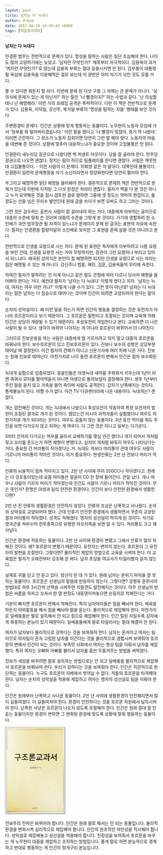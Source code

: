 ```yaml
---
layout: post
title: 남자는 다 늑대다
author: drkim
date: 2017-06-16 10:49:43 +0900
tags: [깨달음의대화]
---
```

 

  **남자는 다 늑대다**

  


안경환 법무는 전반적으로 문제가 있다. 명성을 탐하는 사람은 일단 조심해야 한다. 나이도 많아 교양하기에는 늦었고. '남자란 무엇인가?' 제목부터 자극적이다. 김용옥이 과거 '여자란 무엇인가?'로 떴는데 김용옥 부류는 절대 등용시키면 안 된다. 김우중이 대통령 될 욕심에 김용옥을 이용해먹은 걸로 보는데 이 양반은 아마 자기가 낚인 것도 모를 거다. 

  


뜰 수 있다면 뭐든지 할 자다. 이번에 문제 된 다섯 구절 그 자체는 큰 문제가 아니다. '성의식에 문제가 있는 게 아닌가?' 하는 말은 '너 빨갱이지?' 하는 수법과 같다. '난 의심할 테니 넌 해명해라.' 이런 식의 프레임 공격은 폭력적이다. 다만 이 책은 전반적으로 문제가 있다. 김용옥, 이덕일, 강신주, 복거일 부류의 '명성을 탐하는 자들' 행태를 보인 것이다. 

  


주변환경이 문제다. 인간은 상황에 맞게 행동하는 동물이다. 노무현이 노동자 모임에 가서 '정부를 확 털어버리겠습니다.' 이런 말을 했다고 '너 빨갱이 맞잖아. 증거 딱 나왔네.' 이러면 곤란하다. 그 장소가 노동자 집회이면 당연히 그런 말 해야 맞다. 노동자의 마음을 대변해 준 것이다. 상황에 맞추어 대응하느냐가 중요한 것이며 고집불통은 안 된다. 

  


안경환이 새누리당 장관으로 나왔다면 백 퍼센트 아웃이다. 당을 잘 골라야 한다. 민주당 정권으로 나오면 괜찮다. 정치는 팀이 하므로 팀플레이를 한다면 괜찮다. 사람은 깨끗한데 고집불통이다. - 이런 사람이 더 문제다. 이회창 같은 자 말이다. 대쪽인데 불통이다. 안경환이 일련의 문제행동을 자기 소신이라면서 정당화한다면 당연히 짤라야 한다. 

  


쑤그리고 해명하면 일단 해명을 들어봐야 한다. 결론적으로 문제의 책은 전반적으로 문제가 있는데 이번에 지적된 그 다섯 문장은 차라리 괜찮다. 필자가 책을 다 본 것은 아니고 누가 요약해둔 것을 잠시 검토한 걸로 말하면 그중에 셋 정도는 악마의 편집이고, 둘 정도는 선을 넘은 무리수 발언인데 원래 글을 쓰다가 보면 오버도 하고 그러는 것이다. 

  


그런 것은 감수하는 출판사 사람이 잘 걸러내야 하는 거다. 대중에게 아부하는 글이므로 대중의 수준에 맞춰 쓴 것이며 대중의 수준을 그렇게 본 것이다. 거기에 영합하려 한 소인배가 과연 법무장관 될 자격이 있느냐가 문제이지 문제 된 글귀는 표현의 자유에 속한다. 필자는 안경환을 함량미달의 소인배로 보지만 그 표현을 문제 삼을 것은 아니라고 본다. 

  


전반적으로 인생을 요령으로 사는 자다. 문제 된 표현은 독자에게 아부하려고 나름 요령을 부린 건데, 인생을 요령껏 사는 거야 무방하지만, 장관이 그런 요령이나 부리고 있어서 되느냐다. 왜곡된 성의식은 본인이 잘 해명하면 되지만 인생을 요령으로 사는 자라는 점은 해명될 수 있는 게 아니다. 강신주나 법륜, 혜민, 김훈, 김용옥들의 무리에 속한다. 

  


하여간 필자가 말하려는 건 이게 아니고 같은 말도 관점에 따라 다르니 당사자 해명을 들어봐야 한다는 거다. 예컨대 필자가 '남자는 다 늑대다' 이렇게 썼다고 치자. '남자는 늑대, 여자는 여우 이런 거냐?' 이렇게 나올 수가 있다. 그런 뜻이 아닌데? 남자는 다 늑대라는 말은 남자는 다 짐승으로 태어나는 것이며 인간이 되려면 교양되어야 한다는 말이다. 

  


순자의 성악설이다. 왜 이런 말을 하는가 하면 인간의 행동을 결정하는 것은 유전자가 아니라 호르몬이라고 보기 때문이다. 그 호르몬은 발현되고 조절되는 것이며 교육에 의해 인간은 상당히 개량될 수 있기 때문이다. 후성유전이 개입한다고 본다. 교육하면 더 나은 사람이 될 수 있다. 생각이 바뀌어 나아지는 게 아니라 호르몬이 바뀌어서 더 나아진다. 

  


그러므로 진보운동을 하는 사람은 대중에게 뭘 가르치려고 하지 말고 대중의 호르몬을 바꿔놔야 한다. 보수호르몬이 있고 진보호르몬이 있다. 진보나 보수의 성향은 상당부분 태어날 때 결정된다. 이건 필자의 견해가 아니고 신문기사에 여러 차례 나온 거다. 진보는 원래 진보로 태어난다. 마찬가지로 나이 들면 호르몬이 변해서 인간은 점차 보수화된다.

  


늑대개 실험으로 입증되었다. 몽골인들은 야생늑대 새끼를 주워와서 키우는데 1년이 되면 죽여서 모피를 팔아먹을지 아니면 야생으로 돌려보낼지 결정해야 한다. 생후 1년부터 주인 말을 듣지 않고 가축을 물어 죽이며 사람도 공격한다. 갑자기 난폭해지는 것이다. 통제불능이 된다. 어쩔 수가 없다. 이건 TV 다큐멘터리에 나온 내용이다. 늑대개는? 괜찮다. 

  


개는 얌전해진 것이다. 개는 늑대에서 나왔으니 후성유전이 작동하여 특정 유전자의 발현이 조절된 결과로 개가 된 것이다. 잼있는건 러시아 과학자들이 실험했더니 여우도 마찬가지로 개가 되더라는 것이다. 여우도 길들지 않는 동물이다. 3년 동안 먹이를 줘도 주인을 보면 다가오지 않고 피하는 게 여우다. 다 그런 것은 아니고 일부는 다가온다.

  


3미터 안까지 다가오는 여우를 골라서 교배하기를 몇십 년간 했더니 개가 되어서 개처럼 짖고 꼬리를 흔드는가 하면 체형이 변했다고. 심지어 개처럼 바둑이 여우도 나타났다는 거다. 중요한 건 머리통이 작아졌다는 거. 늑대도 개보다 머리통이 큰데 여우도 사람이 기르니까 머리통이 작아진 것이다. 이거 중요하다. 현생인류는 2만 년 전보다 머리가 작다.

  


인류의 뇌용적이 점차 작아지고 있다. 2만 년 사이에 무려 200CC나 작아졌다고. 원래는 다 강호동이었는데 요즘 아이돌은 얼굴이 CD 한 장에 들어간다. 큰일 났다. 개나 여우나 사람이 기르자 머리가 작아졌는데 인간도 사람이 기르니 머리가 작아진 것이다. 무슨 뜻인가? 문명은 야생과 달리 안전한 환경이다. 인간이 보다 안전한 환경에서 생활한다면? 

  


2만 년 전 인류의 생활환경은 안전하지 않았다. 인류의 조상은 난폭하고 사나웠다. 순자의 성악설로 교양되어야 했다. 근데 인류가 안전한 환경에서 생활하면서 꾸준히 교양된 결과 머리통이 작아졌다. 성격도 착해졌다. 맹자의 성선설이 먹히게 된 것이다. 석기로 영국군을 쳐부수어 전투종족으로 유명한 마오리족을 보면 알 수 있다. 머리통도 크고 꽤 사납다. 

  


인간은 환경에 적응하는 동물이다. 2만 년 사이에 환경이 변했고 그래서 인류가 많이 착해진 것이다. 왜? 호르몬이 변했기 때문이다. 유전자는 변하지 않는다. 호르몬이 그 유전자의 발현을 조절한다. 그렇다면? 물리적인 제압의 방법으로 교육을 시켜야 한다. 이 교육법은 필자가 오래전부터 강조해 온 바다. 남자 초딩을 여교사가 타일러봤자 듣지 않는다. 

  


실제로 귀를 닫고 안 듣고 있다. 정신이 딴 데 가 있다. 원래 남자는 분위기 파악을 잘 못 하는 동물이다. 호르몬은 선생님의 말씀에 반응하지 않는다. 그렇다면? 강형욱 훈련사의 방법대로 하루 3시간씩 산책을 시켜주면 지랄견도 얌전해지는 것이다. 아무 선생님의 방법은 씨름을 하자고 꼬셔서 한 열 판정도 내동댕이쳐놓으면 순둥이로 착해진다는 거다. 

  


기운이 빠지면 호르몬이 변해서 착해진다. 특히 남자아이들은 힘을 빼놔야 한다. 체육을 하든지 야외활동을 해서 힘을 빼놔야 말을 듣는다. 물리적으로 제압해야 한다. 마찬가지로 일베충들은 말로 설득해서 안 되고 힘으로 제압해야 한다. 인간 덜된 자일수록 강자에게 복종하는 본능이 있기 때문이다. 일베충들에게 말로 타일러서는 절대 해결이 안 된다.

  


여자가 남자보다 물리적으로 강하다는 것을 보여줘야 한다. 남자는 혼자이고 여자는 팀이므로 여자팀이 혼자 고립된 남자를 이긴다는 것을 물리적으로 경험시켜 보여줘야 호르몬이 변해서 인간이 되는 것이다. 부족민 사회에서 여자는 항상 팀을 이뤄서 남자를 제압했다. 특히 여자는 오빠와 아빠를 불러서 남자를 흠씬 두들겨주는 방법을 써먹었다. 

  


진보가 세상을 바꾸려면 말로 설득하는 방법으로는 안 되고 일베충을 물리적으로 제압해서 호르몬을 바꿔놔야 한다. 우리가 강하다는 것을 보여줘야 한다. 인간은 직관적으로 판단하는 동물이다. 누구도 호르몬의 지배에서 벗어날 수 없다. 적들의 호르몬을 타격해야 한다. 남자는 순자의 성악설을 적용해 제압하고 여자는 맹자의 성선설로 팀을 이뤄야 한다. 

  


인간은 원래부터 난폭하고 사나운 동물이다. 2만 년 사이에 생활환경이 안전해지면서 많이 길들여졌다. 더 길들여져야 한다. 환경이 안전하다는 것을 호르몬 차원에서 납득시켜야 한다. 난폭한 사냥꾼 호르몬이 나오지 않도록 조절해야 한다. 인간은 원래 절대 말 안듣는 동물이지만 환경이 변하면 그 변화된 환경에 맞도록 상황에 맞춰 행동하는 동물이다. 

  


  



 





![](/files/attach/images/198/665/856/20170108_234810.jpg) 

  


진보주의 전략은 바뀌어야 합니다. 인간은 원래 말로 해서는 안 되는 동물입니다. 물리적 환경을 변화시켜 심리적으로 제압해야 합니다. 인간의 원초적인 야만성을 직시해야 합니다. 성악설로 제압해놓고 성선설을 적용해야 합니다. 진정성을 보여줘서 호르몬을 바꾸는 게 노무현이 대중을 제압하고 조직하는 방법입니다. 좋게 말로 하면 본능적으로 경계하고 반대로 행동하는 게 인간의 청개구리 본능입니다.